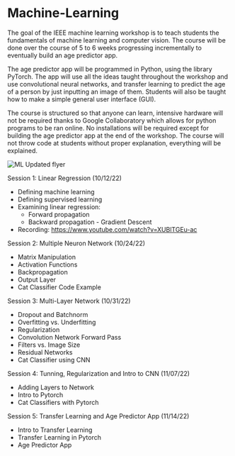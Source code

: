 # Machine-Learning
The goal of the IEEE machine learning workshop is to teach students the fundamentals of machine learning and computer vision. The course will be done over the course of 5 to 6 weeks progressing incrementally to eventually build an age predictor app.

The age predictor app will be programmed in Python, using the library PyTorch. The app will use all the ideas taught throughout the workshop and use convolutional neural networks, and transfer learning to predict the age of a person by just inputting an image of them. Students will also be taught how to make a simple general user interface (GUI).

The course is structured so that anyone can learn, intensive hardware will not be required thanks to Google Collaboratory which allows for python programs to be ran online. No installations will be required except for building the age predictor app at the end of the workshop. The course will not throw code at students without proper explanation, everything will be explained.

![ML Updated flyer](https://user-images.githubusercontent.com/25860232/196000085-d922961b-1eff-4071-aa21-24be79a5e494.png)

Session 1: Linear Regression (10/12/22)
  - Defining machine learning
  - Defining supervised learning
  - Examining linear regression:
    - Forward propagation
    - Backward propagation - Gradient Descent
  - Recording: https://www.youtube.com/watch?v=XUBlTGEu-ac

Session 2: Multiple Neuron Network (10/24/22)
- Matrix Manipulation
- Activation Functions
- Backpropagation
- Output Layer
- Cat Classifier Code Example

Session 3: Multi-Layer Network (10/31/22)
- Dropout and Batchnorm
- Overfitting vs. Underfitting
- Regularization
- Convolution Network Forward Pass
- Filters vs. Image Size
- Residual Networks
- Cat Classifier using CNN

Session 4: Tunning, Regularization and Intro to CNN (11/07/22)
- Adding Layers to Network
- Intro to Pytorch
- Cat Classifiers with Pytorch

Session 5: Transfer Learning and Age Predictor App (11/14/22)
- Intro to Transfer Learning
- Transfer Learning in Pytorch
- Age Predictor App
